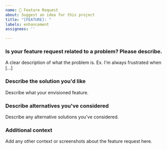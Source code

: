 ```yaml
---
name: 🐾 Feature Request
about: Suggest an idea for this project
title: "[FEATURE]: "
labels: enhancement
assignees: ''

---
```


### **Is your feature request related to a problem? Please describe.**
A clear description of what the problem is. Ex. I'm always frustrated when [...]

### **Describe the solution you'd like**
Describe what your envisioned feature.

### **Describe alternatives you've considered**
Describe any alternative solutions you've considered.

### **Additional context**
Add any other context or screenshots about the feature request here.
